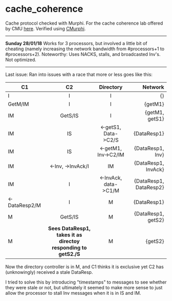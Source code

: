 # cache_coherence
Cache protocol checked with Murphi. For the cache coherence lab offered by CMU [here](https://users.ece.cmu.edu/~bgold/teaching/coherence.html).
Verified using [CMurphi](https://github.com/melver/cmurphi).

---

**Sunday 28/01/18** 
Works for 3 processors, but involved a little bit of cheating (namely increasing the network bandwidth from #processors+1 to #processors+2).
Noteworthy: Uses NACKS, stalls, and broadcasted Inv's.
Not optimized.

---

Last issue:
Ran into issues with a race that more or less goes like this:

| C1            | C2                | Directory           | Network                |
| ------------- |:-----------------:|:-------------------:|-----------------------:|
| I             | I                 |  I                  | {}                     |
|GetM/IM        | I                 |  I                  | {getM1}                |
| IM            | GetS/IS           | I                   | {getM1, getS1}         |
|IM             | IS                | <-getS1, Data->C2/S | {DataResp1}            |
| IM            | IS                | <-getM1, Inv->C2/IM | {DataResp1, Inv}       |
| IM            | <-Inv, ->InvAck/I | IM                  | {DataResp1, InvAck}    |
| IM            | I                 | <-InvAck, data->C1/M| {DataResp1, DataResp2} |
| <-DataResp2/M | I                 | M                   | {DataResp1}            |
| M             | GetS/IS           | M                   | {DataResp1, getS2}     |
| M             | **Sees DataResp1, takes it as directoy responding to getS2./S** | M | {getS2} |

Now the directory controller is in M, and C1 thinks it is exclusive yet C2 has (unknowingly) received a stale DataResp.

I tried to solve this by introducing "timestamps" to messages to see whether they were stale or not, but ultimately it seemed to make more sense to just allow the processor to stall Inv messages when it is in IS and IM.
